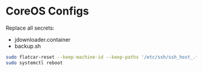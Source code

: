 # CoreOS Configs

Replace all secrets:
- jdownloader.container
- backup.sh

```bash
sudo flatcar-reset --keep-machine-id --keep-paths '/etc/ssh/ssh_host_.*' --ignition-url 'https://raw.githubusercontent.com/navaneeth-dev/fluxcd-homelab/refs/heads/main/coreos/reverse-proxy-oci/proxy.ign'
sudo systemctl reboot
```